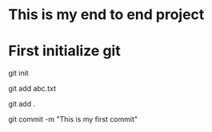 # This is my end to end project


# First initialize git

git init

git add abc.txt

git add .

git commit -m "This is my first commit"

